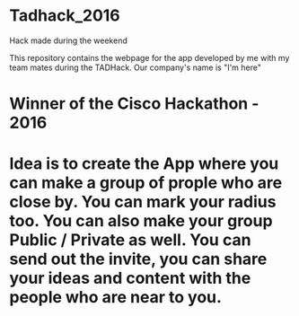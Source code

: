# Tadhack_2016
Hack made during the weekend

This repository contains the webpage for the app developed by me with my team mates during the TADHack.
Our company's name is "I'm here"

# Winner of the Cisco Hackathon - 2016


# Idea is to create the App where you can make a group of prople who are close by. You can mark your radius too. You can also make your group Public / Private as well. You can send out the invite, you can share your ideas and content with the people who are near to you.


